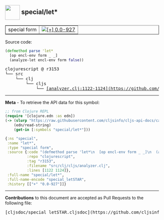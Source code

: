 ## <img width="48px" valign="middle" src="http://i.imgur.com/Hi20huC.png"> special/let\*

 <table border="1">
<tr>

<td>special form</td>
<td><a href="https://github.com/cljsinfo/cljs-api-docs/tree/0.0-927"><img valign="middle" alt="[+] 0.0-927" src="https://img.shields.io/badge/+-0.0--927-lightgrey.svg"></a> </td>
</tr>
</table>






Source code:

```clj
(defmethod parse 'let*
  [op encl-env form _ _]
  (analyze-let encl-env form false))
```

 <pre>
clojurescript @ r3153
└── src
    └── clj
        └── cljs
            └── <ins>[analyzer.clj:1122-1124](https://github.com/clojure/clojurescript/blob/r3153/src/clj/cljs/analyzer.clj#L1122-L1124)</ins>
</pre>


---

__Meta__ - To retrieve the API data for this symbol:

```clj
;; from Clojure REPL
(require '[clojure.edn :as edn])
(-> (slurp "https://raw.githubusercontent.com/cljsinfo/cljs-api-docs/catalog/cljs-api.edn")
    (edn/read-string)
    (get-in [:symbols "special/let*"]))
```

```clj
{:ns "special",
 :name "let*",
 :type "special form",
 :source {:code "(defmethod parse 'let*\n  [op encl-env form _ _]\n  (analyze-let encl-env form false))",
          :repo "clojurescript",
          :tag "r3153",
          :filename "src/clj/cljs/analyzer.clj",
          :lines [1122 1124]},
 :full-name "special/let*",
 :full-name-encode "special_letSTAR",
 :history [["+" "0.0-927"]]}

```

---

__Contributions__ to this document are accepted as Pull Requests to the following file:

 <pre>
[cljsdoc/special_letSTAR.cljsdoc](https://github.com/cljsinfo/cljs-api-docs/blob/master/cljsdoc/special_letSTAR.cljsdoc)
</pre>

